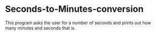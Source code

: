 # Seconds-to-Minutes-conversion
This program asks the user for a number of seconds and prints out how many minutes and seconds that is.
